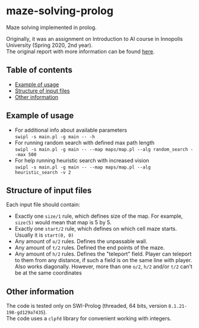 # maze-solving-prolog
Maze solving implemented in prolog. 

Originally, it was an assignment on Introduction to AI course in Innopolis University (Spring 2020, 2nd year).<br>
The original report with more information can be found [here](https://docs.google.com/document/d/1xCakI2pGhRruwe632Ot1qa0QZOMnMIx42O8RP8UW83s).



## Table of contents

* [Example of usage](#example-of-usage)
* [Structure of input files](#structure-of-input-files)
* [Other information](#other-information)



## Example of usage
* For additional info about available parameters <br>
`swipl -s main.pl -g main -- -h`
* For running random search with defined max path length <br>
`swipl -s main.pl -g main -- --map maps/map.pl --alg random_search --max 500`
* For help running heuristic search with increased vision <br>
`swipl -s main.pl -g main -- --map maps/map.pl --alg heuristic_search -v 2`



## Structure of input files

Each input file should contain:
* Exactly one `size/1` rule, which defines size of the map. For example, `size(5)` would mean that map is 5 by 5.
* Exactly one `start/2` rule, which defines on which cell maze starts. Usually it is `start(0, 0)`
* Any amount of `o/2` rules. Defines the unpassable wall.
* Any amount of `t/2` rules. Defined the end points of the maze.
* Any amount of `h/2` rules. Defines the "teleport" field. Player can teleport to them from any distance, if such a field is on the same line with player. Also works diagonally.
However, more than one `o/2`, `h/2` and/or `t/2` can’t be at the same coordinates



## Other information

The code is tested only on SWI-Prolog (threaded, 64 bits, version `8.1.21-198-gd129a7435`).<br>
The code uses a `clpfd` library for convenient working with integers.<br>
